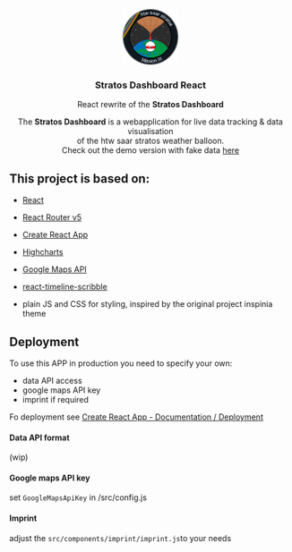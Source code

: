 <p align="center">
    <img src="https://github.com/itshallrun/stratos_react/blob/master/src/components/logo/logo_2016.png" width="100"    height="100" margin="auto"/>
</p>

<h3 align="center">
  Stratos Dashboard React
</h3>

<p align="center">
  React rewrite of the <b>Stratos Dashboard</b>
</p>


<p align="center">
  The <b>Stratos Dashboard</b> is a webapplication for live data tracking & data visualisation <br/> of the htw saar stratos weather balloon. <br/>
  Check out the demo version with fake data <a href="https://itshallrun.github.io/stratos_react/">here</a>
</p>








## This project is based on:

- [React](https://reactjs.org/)
- [React Router v5](https://reacttraining.com/react-router/web/guides/quick-start)
- [Create React App](https://github.com/facebook/create-react-app)
- [Highcharts](https://www.highcharts.com/)
- [Google Maps API](https://developers.google.com/maps/documentation/javascript/tutorial?hl=de)
- [react-timeline-scribble](https://github.com/project-cemetery/react-timeline-scribble#readme)

- plain JS and CSS for styling, inspired by the original project inspinia theme

## Deployment
To use this APP in production you need to specify your own:

- data API access
- google maps API key
- imprint if required

Fo deployment see [Create React App - Documentation / Deployment](https://facebook.github.io/create-react-app/docs/deployment)

#### Data API format
(wip)

#### Google maps API key
set `GoogleMapsApiKey` in /src/config.js

#### Imprint
adjust the `src/components/imprint/imprint.js`to your needs
